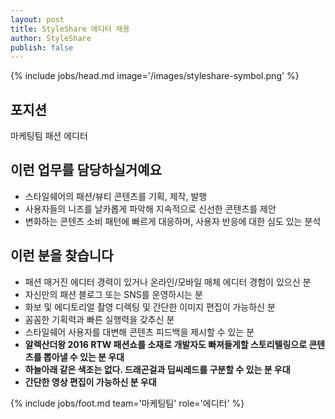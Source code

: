 ```yaml
---
layout: post
title: StyleShare 에디터 채용
author: StyleShare
publish: false
---
```


{% include jobs/head.md image='/images/styleshare-symbol.png' %}


## 포지션

마케팅팀 패션 에디터


## 이런 업무를 담당하실거예요

- 스타일쉐어의 패션/뷰티 콘텐츠를 기획, 제작, 발행
- 사용자들의 니즈를 날카롭게 파악해 지속적으로 신선한 콘텐츠를 제안
- 변화하는 콘텐츠 소비 패턴에 빠르게 대응하며, 사용자 반응에 대한 심도 있는 분석


## 이런 분을 찾습니다

- 패션 매거진 에디터 경력이 있거나 온라인/모바일 매체 에디터 경험이 있으신 분
- 자신만의 패션 블로그 또는 SNS를 운영하시는 분
- 화보 및 에디토리얼 촬영 디렉팅 및 간단한 이미지 편집이 가능하신 분
- 꼼꼼한 기획력과 빠른 실행력을 갖추신 분
- 스타일쉐어 사용자를 대변해 콘텐츠 피드백을 제시할 수 있는 분
- **알렉산더왕 2016 RTW 패션쇼를 소재로 개발자도 빠져들게할 스토리텔링으로 콘텐츠를 뽑아낼 수 있는 분 우대**
- **하늘아래 같은 색조는 없다. 드래곤걸과 딥씨레드를 구분할 수 있는 분 우대**
- **간단한 영상 편집이 가능하신 분 우대**

{% include jobs/foot.md team='마케팅팀' role='에디터' %}
